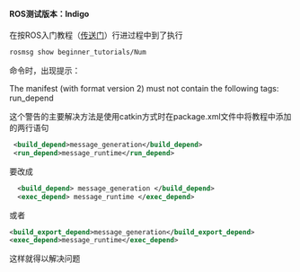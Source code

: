 #### ROS测试版本：Indigo

 在按ROS入门教程（[传送门](http://www.ncnynl.com/archives/201608/508.html)）行进过程中到了执行 

```bash
rosmsg show beginner_tutorials/Num
```

 命令时，出现提示：

The manifest (with format version 2) must not contain the following tags: run_depend 

这个警告的主要解决方法是使用catkin方式时在package.xml文件中将教程中添加的两行语句

```xml
 <build_depend>message_generation</build_depend>
 <run_depend>message_runtime</run_depend>
```

 要改成 

```xml
  <build_depend> message_generation </build_depend>
  <exec_depend> message_runtime </exec_depend>
```

或者

```xml
<build_export_depend>message_generation</build_export_depend>
<exec_depend>message_runtime</exec_depend>
```

这样就得以解决问题